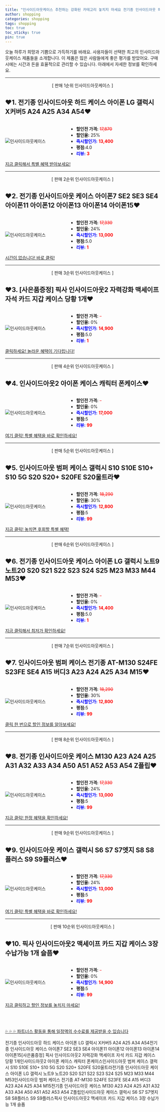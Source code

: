 ```yaml
---
title: "인사이드아웃케이스 추천하는 강화된 카테고리 놓치지 마세요 전기종 인사이드아웃 하드 케이스 아이폰"
author: shopping
categories: shopping
tags: shopping
toc: true
toc_sticky: true
pin: true
---
```

오늘 하루가 희망과 기쁨으로 가득하기를 바래요. 사용자들이 선택한 최고의 인사이드아웃케이스 제품들을 소개합니다. 이 제품은 많은 사람들에게 좋은 평가를 받았어요. 구매시에는 시간과 돈을 효율적으로 관리할 수 있습니다. 아래에서 자세한 정보를 확인하세요.

---
<p class="toplist" style="margin: 0 auto; display: block; width: fit-content;">[ 판매 1순위 인사이드아웃케이스 ]</p>

<h2><strong>❤️1. 전기종 인사이드아웃 하드 케이스 아이폰 LG 갤럭시 X커버5 A24 A25 A34 A54❤️</strong></h2>

<div style="display: flex; align-items: center;">
    <div style="flex: 0.4;">
        <img src="https://thumbnail6.coupangcdn.com/thumbnails/remote/230x230ex/image/vendor_inventory/7266/739924be845ab4c1316b0f5bdcb6dc35ddc524147a29fe81c310f845e2e2.jpg" alt="인사이드아웃케이스" style="max-width: 100%;">
    </div>
    <div style="flex: 0.6; margin-left: 10px;">
        <ul>
            <li><strong>할인전 가격:</strong> <del style="color: red;">17,870</del></li>
            <li><strong>할인율:</strong> 25%</li>
            <li><span style='color:blue'><strong>즉시할인가:</strong></span> <span style='color:red'><strong>13,400</strong></span></li>
            <li><strong>평점:</strong>4.0</li>
            <li><span style='color:blue'><strong>리뷰:</strong></span> <span style='color:red'><strong>3</strong></span></li>
        </ul>
    </div>
</div>
<div class="center">
    <a href="https://William4Davisa.github.io?lptag=AF9450613&subid=githubio&pageKey=8181726972&traceid=V0-153&itemId=23393888295&vendorItemId=90741595331" class="myButton">
        지금 클릭해서 특별 혜택 받아보세요!
    </a>
</div>


---
<p class="toplist" style="margin: 0 auto; display: block; width: fit-content;">[ 판매 2순위 인사이드아웃케이스 ]</p>

<h2><strong>❤️2. 전기종 인사이드아웃 케이스 아이폰7 SE2 SE3 SE4 아이폰11 아이폰12 아이폰13 아이폰14 아이폰15❤️</strong></h2>

<div style="display: flex; align-items: center;">
    <div style="flex: 0.4;">
        <img src="https://thumbnail9.coupangcdn.com/thumbnails/remote/230x230ex/image/vendor_inventory/8d0b/39b6ba1971b86f44e4c54caab380d1e972adc809ca73dcdff57713efe7e4.jpg" alt="인사이드아웃케이스" style="max-width: 100%;">
    </div>
    <div style="flex: 0.6; margin-left: 10px;">
        <ul>
            <li><strong>할인전 가격:</strong> <del style="color: red;">17,330</del></li>
            <li><strong>할인율:</strong> 24%</li>
            <li><span style='color:blue'><strong>즉시할인가:</strong></span> <span style='color:red'><strong>13,000</strong></span></li>
            <li><strong>평점:</strong>5.0</li>
            <li><span style='color:blue'><strong>리뷰:</strong></span> <span style='color:red'><strong>1</strong></span></li>
        </ul>
    </div>
</div>
<div class="center">
    <a href="https://William4Davisa.github.io?lptag=AF9450613&subid=githubio&pageKey=8202142177&traceid=V0-153&itemId=23516270660&vendorItemId=90542658441" class="myButton">
        시간이 없습니다! 바로 클릭!
    </a>
</div>


---
<p class="toplist" style="margin: 0 auto; display: block; width: fit-content;">[ 판매 3순위 인사이드아웃케이스 ]</p>

<h2><strong>❤️3. [사은품증정] 픽사 인사이드아웃2 자력강화 맥세이프 자석 카드 지갑 케이스 당황 1개❤️</strong></h2>

<div style="display: flex; align-items: center;">
    <div style="flex: 0.4;">
        <img src="https://thumbnail7.coupangcdn.com/thumbnails/remote/230x230ex/image/vendor_inventory/d67a/a94448a103ddf264d22eb804f50cca1834ee4ea7d139d88b856cbde028c7.jpg" alt="인사이드아웃케이스" style="max-width: 100%;">
    </div>
    <div style="flex: 0.6; margin-left: 10px;">
        <ul>
            <li><strong>할인전 가격:</strong> <del style="color: red;">-</del></li>
            <li><strong>할인율:</strong> 0%</li>
            <li><span style='color:blue'><strong>즉시할인가:</strong></span> <span style='color:red'><strong>14,900</strong></span></li>
            <li><strong>평점:</strong>5.0</li>
            <li><span style='color:blue'><strong>리뷰:</strong></span> <span style='color:red'><strong>1</strong></span></li>
        </ul>
    </div>
</div>
<div class="center">
    <a href="https://William4Davisa.github.io?lptag=AF9450613&subid=githubio&pageKey=8190348580&traceid=V0-153&itemId=23437079084&vendorItemId=90463967891" class="myButton">
        클릭하세요! 놀라운 혜택이 기다립니다!
    </a>
</div>


---
<p class="toplist" style="margin: 0 auto; display: block; width: fit-content;">[ 판매 4순위 인사이드아웃케이스 ]</p>

<h2><strong>❤️4. 인사이드아웃2 아이폰 케이스 캐릭터 폰케이스❤️</strong></h2>

<div style="display: flex; align-items: center;">
    <div style="flex: 0.4;">
        <img src="https://thumbnail7.coupangcdn.com/thumbnails/remote/230x230ex/image/vendor_inventory/0f32/03f448b0b603acdad6c7d98b70bedcb7dced7aaa278f50a9fae3c37bca1f.jpg" alt="인사이드아웃케이스" style="max-width: 100%;">
    </div>
    <div style="flex: 0.6; margin-left: 10px;">
        <ul>
            <li><strong>할인전 가격:</strong> <del style="color: red;">-</del></li>
            <li><strong>할인율:</strong> 0%</li>
            <li><span style='color:blue'><strong>즉시할인가:</strong></span> <span style='color:red'><strong>17,000</strong></span></li>
            <li><strong>평점:</strong>5</li>
            <li><span style='color:blue'><strong>리뷰:</strong></span> <span style='color:red'><strong>99</strong></span></li>
        </ul>
    </div>
</div>
<div class="center">
    <a href="https://William4Davisa.github.io?lptag=AF9450613&subid=githubio&pageKey=8206903277&traceid=V0-153&itemId=23544358043&vendorItemId=90570565813" class="myButton">
        여기 클릭! 특별 혜택을 바로 확인하세요!
    </a>
</div>


---
<p class="toplist" style="margin: 0 auto; display: block; width: fit-content;">[ 판매 5순위 인사이드아웃케이스 ]</p>

<h2><strong>❤️5. 인사이드아웃 범퍼 케이스 갤럭시 S10 S10E S10+ S10 5G S20 S20+ S20FE S20울트라❤️</strong></h2>

<div style="display: flex; align-items: center;">
    <div style="flex: 0.4;">
        <img src="https://thumbnail8.coupangcdn.com/thumbnails/remote/230x230ex/image/vendor_inventory/1b2f/749638f032d11e8cb25e495ef58a5a915b475689b43e5aa6e3a108aec4a6.jpg" alt="인사이드아웃케이스" style="max-width: 100%;">
    </div>
    <div style="flex: 0.6; margin-left: 10px;">
        <ul>
            <li><strong>할인전 가격:</strong> <del style="color: red;">18,290</del></li>
            <li><strong>할인율:</strong> 30%</li>
            <li><span style='color:blue'><strong>즉시할인가:</strong></span> <span style='color:red'><strong>12,800</strong></span></li>
            <li><strong>평점:</strong>5</li>
            <li><span style='color:blue'><strong>리뷰:</strong></span> <span style='color:red'><strong>99</strong></span></li>
        </ul>
    </div>
</div>
<div class="center">
    <a href="https://William4Davisa.github.io?lptag=AF9450613&subid=githubio&pageKey=8204042060&traceid=V0-153&itemId=23526582634&vendorItemId=90552912559" class="myButton">
        지금 클릭! 놓치면 후회할 특별 혜택!
    </a>
</div>


---
<p class="toplist" style="margin: 0 auto; display: block; width: fit-content;">[ 판매 6순위 인사이드아웃케이스 ]</p>

<h2><strong>❤️6. 전기종 인사이드아웃 케이스 아이폰 LG 갤럭시 노트9 노트20 S20 S21 S22 S23 S24 S25 M23 M33 M44 M53❤️</strong></h2>

<div style="display: flex; align-items: center;">
    <div style="flex: 0.4;">
        <img src="https://thumbnail7.coupangcdn.com/thumbnails/remote/230x230ex/image/vendor_inventory/0fca/2ae08c0c5c11943da8455d55e379af345aefe8bc73bdf0fdf140a8d61cc8.jpg" alt="인사이드아웃케이스" style="max-width: 100%;">
    </div>
    <div style="flex: 0.6; margin-left: 10px;">
        <ul>
            <li><strong>할인전 가격:</strong> <del style="color: red;">-</del></li>
            <li><strong>할인율:</strong> 0%</li>
            <li><span style='color:blue'><strong>즉시할인가:</strong></span> <span style='color:red'><strong>14,400</strong></span></li>
            <li><strong>평점:</strong>5.0</li>
            <li><span style='color:blue'><strong>리뷰:</strong></span> <span style='color:red'><strong>1</strong></span></li>
        </ul>
    </div>
</div>
<div class="center">
    <a href="https://William4Davisa.github.io?lptag=AF9450613&subid=githubio&pageKey=8181725510&traceid=V0-153&itemId=23393883101&vendorItemId=90421181252" class="myButton">
        지금 클릭해서 최저가 확인하세요!
    </a>
</div>


---
<p class="toplist" style="margin: 0 auto; display: block; width: fit-content;">[ 판매 7순위 인사이드아웃케이스 ]</p>

<h2><strong>❤️7. 인사이드아웃 범퍼 케이스 전기종 AT-M130 S24FE S23FE SE4 A15 버디3 A23 A24 A25 A34 M15❤️</strong></h2>

<div style="display: flex; align-items: center;">
    <div style="flex: 0.4;">
        <img src="https://thumbnail8.coupangcdn.com/thumbnails/remote/230x230ex/image/vendor_inventory/1b2f/749638f032d11e8cb25e495ef58a5a915b475689b43e5aa6e3a108aec4a6.jpg" alt="인사이드아웃케이스" style="max-width: 100%;">
    </div>
    <div style="flex: 0.6; margin-left: 10px;">
        <ul>
            <li><strong>할인전 가격:</strong> <del style="color: red;">18,290</del></li>
            <li><strong>할인율:</strong> 30%</li>
            <li><span style='color:blue'><strong>즉시할인가:</strong></span> <span style='color:red'><strong>12,800</strong></span></li>
            <li><strong>평점:</strong>5</li>
            <li><span style='color:blue'><strong>리뷰:</strong></span> <span style='color:red'><strong>99</strong></span></li>
        </ul>
    </div>
</div>
<div class="center">
    <a href="https://William4Davisa.github.io?lptag=AF9450613&subid=githubio&pageKey=8204042615&traceid=V0-153&itemId=23526588206&vendorItemId=90552913834" class="myButton">
        클릭 한 번으로 할인 정보를 알아보세요!
    </a>
</div>


---
<p class="toplist" style="margin: 0 auto; display: block; width: fit-content;">[ 판매 8순위 인사이드아웃케이스 ]</p>

<h2><strong>❤️8. 전기종 인사이드아웃 케이스 M130 A23 A24 A25 A31 A32 A33 A34 A50 A51 A52 A53 A54 Z플립❤️</strong></h2>

<div style="display: flex; align-items: center;">
    <div style="flex: 0.4;">
        <img src="https://thumbnail9.coupangcdn.com/thumbnails/remote/230x230ex/image/vendor_inventory/8d0b/39b6ba1971b86f44e4c54caab380d1e972adc809ca73dcdff57713efe7e4.jpg" alt="인사이드아웃케이스" style="max-width: 100%;">
    </div>
    <div style="flex: 0.6; margin-left: 10px;">
        <ul>
            <li><strong>할인전 가격:</strong> <del style="color: red;">17,330</del></li>
            <li><strong>할인율:</strong> 24%</li>
            <li><span style='color:blue'><strong>즉시할인가:</strong></span> <span style='color:red'><strong>13,000</strong></span></li>
            <li><strong>평점:</strong>5</li>
            <li><span style='color:blue'><strong>리뷰:</strong></span> <span style='color:red'><strong>99</strong></span></li>
        </ul>
    </div>
</div>
<div class="center">
    <a href="https://William4Davisa.github.io?lptag=AF9450613&subid=githubio&pageKey=8202142529&traceid=V0-153&itemId=23516272678&vendorItemId=90542659073" class="myButton">
        지금 클릭! 한정 혜택을 확인하세요!
    </a>
</div>


---
<p class="toplist" style="margin: 0 auto; display: block; width: fit-content;">[ 판매 9순위 인사이드아웃케이스 ]</p>

<h2><strong>❤️9. 인사이드아웃 케이스 갤럭시 S6 S7 S7엣지 S8 S8플러스 S9 S9플러스❤️</strong></h2>

<div style="display: flex; align-items: center;">
    <div style="flex: 0.4;">
        <img src="https://thumbnail9.coupangcdn.com/thumbnails/remote/230x230ex/image/vendor_inventory/8d0b/39b6ba1971b86f44e4c54caab380d1e972adc809ca73dcdff57713efe7e4.jpg" alt="인사이드아웃케이스" style="max-width: 100%;">
    </div>
    <div style="flex: 0.6; margin-left: 10px;">
        <ul>
            <li><strong>할인전 가격:</strong> <del style="color: red;">17,330</del></li>
            <li><strong>할인율:</strong> 24%</li>
            <li><span style='color:blue'><strong>즉시할인가:</strong></span> <span style='color:red'><strong>13,000</strong></span></li>
            <li><strong>평점:</strong>5</li>
            <li><span style='color:blue'><strong>리뷰:</strong></span> <span style='color:red'><strong>99</strong></span></li>
        </ul>
    </div>
</div>
<div class="center">
    <a href="https://William4Davisa.github.io?lptag=AF9450613&subid=githubio&pageKey=8202142496&traceid=V0-153&itemId=23516272184&vendorItemId=90542660612" class="myButton">
        여기 클릭! 특별 혜택을 바로 확인하세요!
    </a>
</div>


---
<p class="toplist" style="margin: 0 auto; display: block; width: fit-content;">[ 판매 10순위 인사이드아웃케이스 ]</p>

<h2><strong>❤️10. 픽사 인사이드아웃2 맥세이프 카드 지갑 케이스 3장 수납가능 1개 슬픔❤️</strong></h2>

<div style="display: flex; align-items: center;">
    <div style="flex: 0.4;">
        <img src="https://thumbnail9.coupangcdn.com/thumbnails/remote/230x230ex/image/vendor_inventory/1925/38901fe807ac0d8b5dd86364a66877522a790d7b7a97b20f1310544012cd.jpg" alt="인사이드아웃케이스" style="max-width: 100%;">
    </div>
    <div style="flex: 0.6; margin-left: 10px;">
        <ul>
            <li><strong>할인전 가격:</strong> <del style="color: red;">-</del></li>
            <li><strong>할인율:</strong> 0%</li>
            <li><span style='color:blue'><strong>즉시할인가:</strong></span> <span style='color:red'><strong>14,900</strong></span></li>
            <li><strong>평점:</strong>5</li>
            <li><span style='color:blue'><strong>리뷰:</strong></span> <span style='color:red'><strong>99</strong></span></li>
        </ul>
    </div>
</div>
<div class="center">
    <a href="https://William4Davisa.github.io?lptag=AF9450613&subid=githubio&pageKey=8192463128&traceid=V0-153&itemId=23450927630&vendorItemId=90477691252" class="myButton">
        지금 클릭하고 할인 정보를 놓치지 마세요!
    </a>
</div>

<br><br><br>[💦 💦 💦 파트너스 활동을 통해 일정액의 수수료를 제공받을 수 있습니다](https://link.coupang.com/a/bcpT2c)<br><br>전기종 인사이드아웃 하드 케이스 아이폰 LG 갤럭시 X커버5 A24 A25 A34 A54전기종 인사이드아웃 케이스 아이폰7 SE2 SE3 SE4 아이폰11 아이폰12 아이폰13 아이폰14 아이폰15[사은품증정] 픽사 인사이드아웃2 자력강화 맥세이프 자석 카드 지갑 케이스 당황 1개인사이드아웃2 아이폰 케이스 캐릭터 폰케이스인사이드아웃 범퍼 케이스 갤럭시 S10 S10E S10+ S10 5G S20 S20+ S20FE S20울트라전기종 인사이드아웃 케이스 아이폰 LG 갤럭시 노트9 노트20 S20 S21 S22 S23 S24 S25 M23 M33 M44 M53인사이드아웃 범퍼 케이스 전기종 AT-M130 S24FE S23FE SE4 A15 버디3 A23 A24 A25 A34 M15전기종 인사이드아웃 케이스 M130 A23 A24 A25 A31 A32 A33 A34 A50 A51 A52 A53 A54 Z플립인사이드아웃 케이스 갤럭시 S6 S7 S7엣지 S8 S8플러스 S9 S9플러스픽사 인사이드아웃2 맥세이프 카드 지갑 케이스 3장 수납가능 1개 슬픔